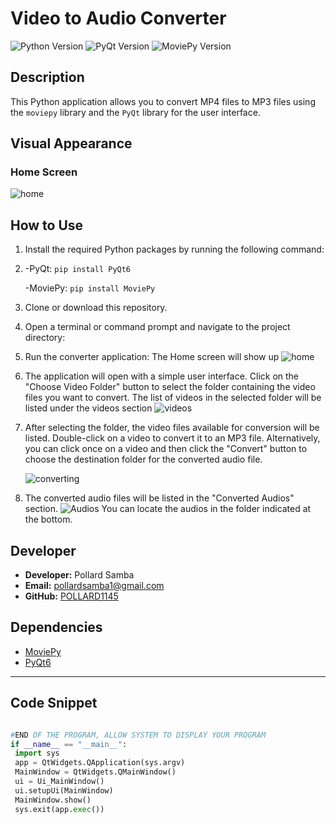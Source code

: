 # Video to Audio Converter

![Python Version](https://img.shields.io/badge/Python-3.x-blue.svg)
![PyQt Version](https://img.shields.io/badge/PyQt-6.x-brightgreen.svg)
![MoviePy Version](https://img.shields.io/badge/MoviePy-Latest-red.svg)

## Description

This Python application allows you to convert MP4 files to MP3 files using the `moviepy` library and the `PyQt` library for the user interface.

## Visual Appearance
   ### Home Screen
![home](https://github.com/POLLARD1145/video_to_audio_converter_Python/assets/69053974/d8307a4b-33b1-4375-b042-fd55941f48a3)




## How to Use

1. Install the required Python packages by running the following command:
2. 
   -PyQt:   ```pip install PyQt6```
   
   -MoviePy:  ```pip install MoviePy```

4. Clone or download this repository.

5. Open a terminal or command prompt and navigate to the project directory:


6. Run the converter application:
   The Home screen will show up
   ![home](https://github.com/POLLARD1145/video_to_audio_converter_Python/assets/69053974/d8307a4b-33b1-4375-b042-fd55941f48a3)

8. The application will open with a simple user interface. Click on the "Choose Video Folder" button to select the folder containing the video files you want to convert.
   The list of videos in the selected folder will be listed under the videos section
   ![videos](https://github.com/POLLARD1145/video_to_audio_converter_Python/assets/69053974/20f4ba8d-a3d1-4a0e-9077-d018bf4ddd16)


10. After selecting the folder, the video files available for conversion will be listed. Double-click on a video to convert it to an MP3 file. Alternatively, you can click once on a video and then click the "Convert" button to choose the destination folder for the converted audio file.

    ![converting](https://github.com/POLLARD1145/video_to_audio_converter_Python/assets/69053974/b5e1d691-b5ce-48c8-832e-ed3978c0e25b)

12. The converted audio files will be listed in the "Converted Audios" section.
       ![Audios](https://github.com/POLLARD1145/video_to_audio_converter_Python/assets/69053974/e3d1e134-d697-4a79-9c84-62680e9f9b73)
    You can locate the audios in the folder indicated at the bottom.


## Developer

- **Developer:** Pollard Samba
- **Email:** pollardsamba1@gmail.com
- **GitHub:** [POLLARD1145](https://github.com/POLLARD1145)

## Dependencies

- [MoviePy](https://zulko.github.io/moviepy/)
- [PyQt6](https://pypi.org/project/PyQt6/)

---
## Code Snippet

```python

#END OF THE PROGRAM, ALLOW SYSTEM TO DISPLAY YOUR PROGRAM
if __name__ == "__main__":
 import sys
 app = QtWidgets.QApplication(sys.argv)
 MainWindow = QtWidgets.QMainWindow()
 ui = Ui_MainWindow()
 ui.setupUi(MainWindow)
 MainWindow.show()
 sys.exit(app.exec())
